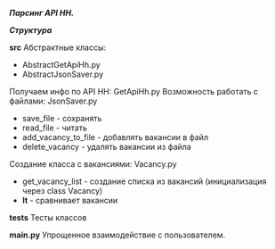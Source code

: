 ***Парсинг API HH.***

***Структура***

**src**
Абстрактные классы:
- AbstractGetApiHh.py
- AbstractJsonSaver.py

Получаем инфо по API HH: GetApiHh.py
Возможность работать с файлами: JsonSaver.py
- save_file - сохранять
- read_file - читать
- add_vacancy_to_file - добавлять вакансии в файл
- delete_vacancy - удалять вакансии из файла

Создание класса с вакансиями: Vacancy.py
- get_vacancy_list - создание списка из вакансий (инициализация через class Vacancy)
- __lt__ - сравнивает вакансии

**tests**
Тесты классов

**main.py**
Упрощенное взаимодействие с пользователем.
